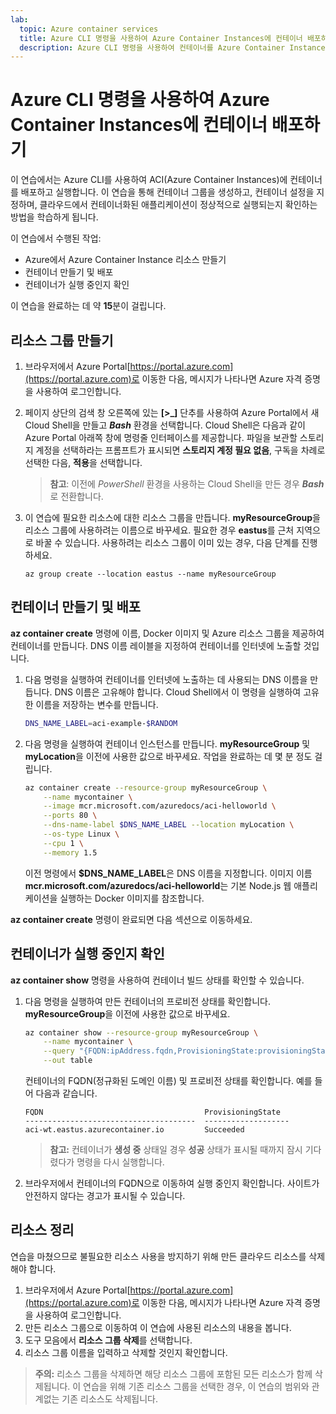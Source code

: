 ```yaml
---
lab:
  topic: Azure container services
  title: Azure CLI 명령을 사용하여 Azure Container Instances에 컨테이너 배포하기
  description: Azure CLI 명령을 사용하여 컨테이너를 Azure Container Instances에 배포하는 방법을 알아보세요.
---
```


# Azure CLI 명령을 사용하여 Azure Container Instances에 컨테이너 배포하기

이 연습에서는 Azure CLI를 사용하여 ACI(Azure Container Instances)에 컨테이너를 배포하고 실행합니다. 이 연습을 통해 컨테이너 그룹을 생성하고, 컨테이너 설정을 지정하며, 클라우드에서 컨테이너화된 애플리케이션이 정상적으로 실행되는지 확인하는 방법을 학습하게 됩니다.

이 연습에서 수행된 작업:

* Azure에서 Azure Container Instance 리소스 만들기
* 컨테이너 만들기 및 배포
* 컨테이너가 실행 중인지 확인

이 연습을 완료하는 데 약 **15**분이 걸립니다.

## 리소스 그룹 만들기

1. 브라우저에서 Azure Portal[https://portal.azure.com](https://portal.azure.com)로 이동한 다음, 메시지가 나타나면 Azure 자격 증명을 사용하여 로그인합니다.

1. 페이지 상단의 검색 창 오른쪽에 있는 **[\>_]** 단추를 사용하여 Azure Portal에서 새 Cloud Shell을 만들고 ***Bash*** 환경을 선택합니다. Cloud Shell은 다음과 같이 Azure Portal 아래쪽 창에 명령줄 인터페이스를 제공합니다. 파일을 보관할 스토리지 계정을 선택하라는 프롬프트가 표시되면 **스토리지 계정 필요 없음**, 구독을 차례로 선택한 다음, **적용**을 선택합니다.

    > **참고**: 이전에 *PowerShell* 환경을 사용하는 Cloud Shell을 만든 경우 ***Bash***로 전환합니다.

1. 이 연습에 필요한 리소스에 대한 리소스 그룹을 만듭니다. **myResourceGroup**을 리소스 그룹에 사용하려는 이름으로 바꾸세요. 필요한 경우 **eastus**를 근처 지역으로 바꿀 수 있습니다. 사용하려는 리소스 그룹이 이미 있는 경우, 다음 단계를 진행하세요.

    ```
    az group create --location eastus --name myResourceGroup
    ```

## 컨테이너 만들기 및 배포

**az container create** 명령에 이름, Docker 이미지 및 Azure 리소스 그룹을 제공하여 컨테이너를 만듭니다. DNS 이름 레이블을 지정하여 컨테이너를 인터넷에 노출할 것입니다.

1. 다음 명령을 실행하여 컨테이너를 인터넷에 노출하는 데 사용되는 DNS 이름을 만듭니다. DNS 이름은 고유해야 합니다. Cloud Shell에서 이 명령을 실행하여 고유한 이름을 저장하는 변수를 만듭니다.

    ```bash
    DNS_NAME_LABEL=aci-example-$RANDOM
    ```

1. 다음 명령을 실행하여 컨테이너 인스턴스를 만듭니다. **myResourceGroup** 및 **myLocation**을 이전에 사용한 값으로 바꾸세요. 작업을 완료하는 데 몇 분 정도 걸립니다.

    ```bash
    az container create --resource-group myResourceGroup \
        --name mycontainer \
        --image mcr.microsoft.com/azuredocs/aci-helloworld \
        --ports 80 \
        --dns-name-label $DNS_NAME_LABEL --location myLocation \
        --os-type Linux \
        --cpu 1 \
        --memory 1.5 
    ```

    이전 명령에서 **$DNS_NAME_LABEL**은 DNS 이름을 지정합니다. 이미지 이름 **mcr.microsoft.com/azuredocs/aci-helloworld**는 기본 Node.js 웹 애플리케이션을 실행하는 Docker 이미지를 참조합니다.

**az container create** 명령이 완료되면 다음 섹션으로 이동하세요.

## 컨테이너가 실행 중인지 확인

**az container show** 명령을 사용하여 컨테이너 빌드 상태를 확인할 수 있습니다. 

1. 다음 명령을 실행하여 만든 컨테이너의 프로비전 상태를 확인합니다. **myResourceGroup**을 이전에 사용한 값으로 바꾸세요.

    ```bash
    az container show --resource-group myResourceGroup \
        --name mycontainer \
        --query "{FQDN:ipAddress.fqdn,ProvisioningState:provisioningState}" \
        --out table 
    ```

    컨테이너의 FQDN(정규화된 도메인 이름) 및 프로비전 상태를 확인합니다. 예를 들어 다음과 같습니다.

    ```
    FQDN                                    ProvisioningState
    --------------------------------------  -------------------
    aci-wt.eastus.azurecontainer.io         Succeeded
    ```

    > **참고:** 컨테이너가 **생성 중** 상태일 경우 **성공** 상태가 표시될 때까지 잠시 기다렸다가 명령을 다시 실행합니다.

1. 브라우저에서 컨테이너의 FQDN으로 이동하여 실행 중인지 확인합니다. 사이트가 안전하지 않다는 경고가 표시될 수 있습니다.

## 리소스 정리

연습을 마쳤으므로 불필요한 리소스 사용을 방지하기 위해 만든 클라우드 리소스를 삭제해야 합니다.

1. 브라우저에서 Azure Portal[https://portal.azure.com](https://portal.azure.com)로 이동한 다음, 메시지가 나타나면 Azure 자격 증명을 사용하여 로그인합니다.
1. 만든 리소스 그룹으로 이동하여 이 연습에 사용된 리소스의 내용을 봅니다.
1. 도구 모음에서 **리소스 그룹 삭제**를 선택합니다.
1. 리소스 그룹 이름을 입력하고 삭제할 것인지 확인합니다.

> **주의:** 리소스 그룹을 삭제하면 해당 리소스 그룹에 포함된 모든 리소스가 함께 삭제됩니다. 이 연습을 위해 기존 리소스 그룹을 선택한 경우, 이 연습의 범위와 관계없는 기존 리소스도 삭제됩니다.
